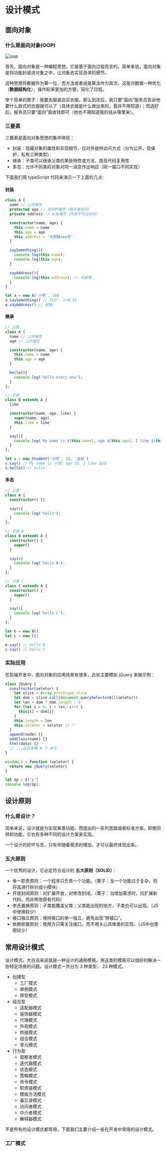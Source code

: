 # 设计模式

## 面向对象

### 什么是面向对象(OOP)

![oop](/oop.png)

首先，面向对象是一种编程思想，它是基于面向过程而言的。简单来说，面向对象是将功能封装进对象之中，让对象去实现具体的细节。

这种思想将数据作为第一位，而方法或者说是算法作为其次，这是对数据一种优化（**数据结构化**），操作起来更加的方便，简化了过程。

举个简单的栗子：我要去服装店买衣服，那么到店后，我只要“面向”服务员告诉他要什么款式的衣服就可以了（具体衣服是什么做出来的，我并不用知道）；而选好后，服务员只要“面向”我收钱即可（他也不用知道我的钱从哪里来）。

### 三要素

三要素是面向对象思想的集中体现：

- 封装：隐藏对象的属性和实现细节，仅对外提供访问方式（分为公开，受保护，私有三种类型）
- 继承：子类可以继承父类的某些特性或方法，提高代码复用性
- 多态：允许不同类的对象对同一消息作出响应（同一接口不同实现）

下面我们用 typeScript 代码来演示一下上面的几点:

#### 封装

```ts
class A {
  name // 公开属性
  protected age // 受保护属性（限子类访问）
  private address // 私有属性（外部不可以访问）

  constructor(name, age) {
    this.name = name
    this.age = age
    this.address = '大明路xxx号'
  }

  saySomething(){
    console.log(this.name);
    console.log(this.age);
  }

  sayAddress(){
    console.log(this.address); // 将报错..
  }
}

let a = new A('小明', 10)
a.saySomething() // 打印： 小明 10
a.sayAddress() // 报错
```

#### 继承

```ts
// 父类
class A {
  name // 公开属性
  age // 公开属性

  constructor(name, age) {
    this.name = name
    this.age = age
  }

  hello(){
    console.log('hello every one');
  }
};

// 子类
class B extends A {
  like

  constructor(name, age, like) {
    super(name, age)
    this.like = like
  }

  say(){
    console.log(`My name is ${this.name}, age ${this.age}, I like ${this.like}`);
  }
};

let s = new Student('小明', 10, '运动')
s.say() // My name is 小明, age 10, I like 运动
s.hello() // hello
```

#### 多态

```ts
// 父类
class A {
  constructor() {}

  say(){
    console.log('hello');
  }
};

// 子类 B
class B extends A {
  constructor() {
    super()
  }

  say(){
    console.log('hello B');
  }
};

// 子类 C
class C extends A {
  constructor() {
    super()
  }

  say(){
    console.log('hello C');
  }
};

let b = new B()
let c = new C()

b.say() // hello B
c.say() // hello C
```

### 实际应用

在前端开发中，面向对象的应用场景有很多，此处主要模拟 jQuery 来做示例：

```js
class jQuery {
  constructor(seletor) {
    let slice = Array.prototype.slice
    let dom = slice.call(document.querySelectorAll(seletor))
    let len = dom ? dom.length : 0
    for (let i = 0; i < len; i++) {
      this[i] = dom[i]
    }
    this.length = len
    this.seletor = seletor || ''
  }
  append(node) {}
  addClass(name) {}
  html(data) {}
  // ...此处省略 N 个 API
}

window.$ = function (seletor) {
  return new jQuery(seletor)
}

let $p = $('p')
console.log($p);
```

## 设计原则

### 什么是设计？

简单来说，设计就是为实现某类功能，而提出的一系列思路或者标准方案。即使同样的功能，它也有多种不同的设计方案来实现。

一个设计的好坏与否，只有伴随着需求的增加，才可以最终体现出来。

### 五大原则

一个优秀的设计，它必定符合设计的 **五大原则（SOLID）**：

- 单一职责原则：一个程序只负责一个功能。（栗子：当一个功能过于复杂，则将其进行拆分成小模块）
- 开放封闭原则：对扩展开放，对修改封闭。（栗子：当增加需求时，应扩展新代码，而非修改原有代码）
- 李氏置换原则：子类能覆盖父类；父类能出现的地方，子类也可以出现。（JS中使用较少）
- 接口独立原则：保持接口的单一独立，避免出现“胖接口”。
- 依赖倒置原则：使用方只需关注接口，而不用关心具体类的实现。（JS中也使用较少）

## 常用设计模式

设计模式，大白话来说就是一种设计的通用模板。用这类的模板可以很好的解决一些特定场景的问题。设计模式一共分为 3 种类型， 23 种模式。

- 创建型
  - 工厂模式
  - 单例模式
  - 原型模式
- 组合型
  - 适配器模式
  - 装饰器模式
  - 代理模式
  - 外观模式
  - 桥接模式
  - 组合模式
  - 享元模式
- 行为型
  - 观察者模式
  - 迭代器模式
  - 状态模式
  - 策略模式
  - 命令模式
  - 职责链模式
  - 模板方法模式
  - 备忘录模式
  - 访问者模式
  - 中介者模式
  - 解释器模式

不是所有的设计模式都常用，下面我们主要介绍一些在开发中常用的设计模式。

### 工厂模式
